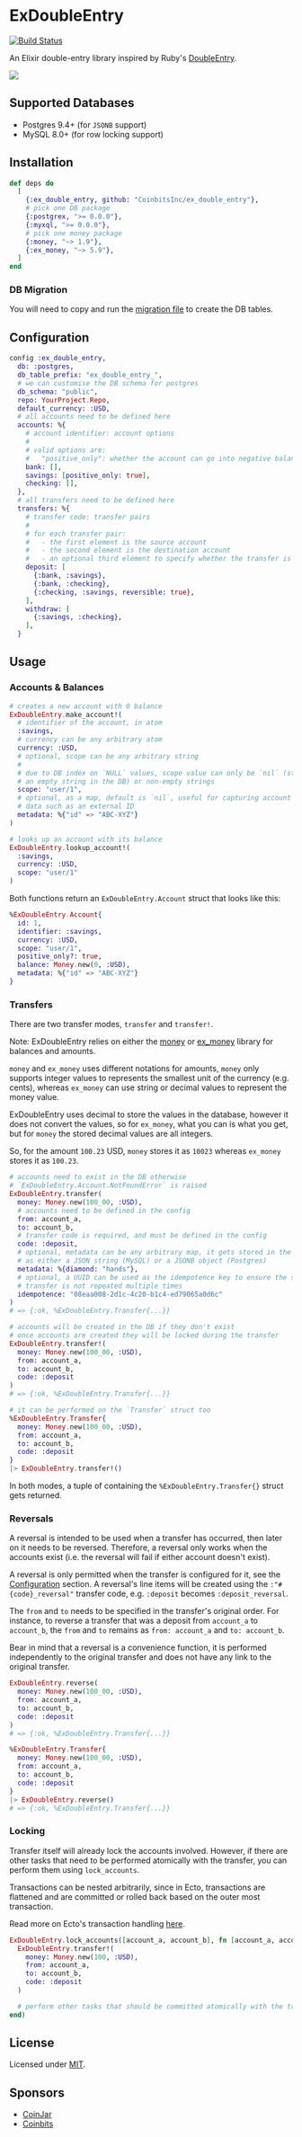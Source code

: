 # ExDoubleEntry

[![Build Status](https://github.com/coinjar/ex_double_entry/actions/workflows/ci.yml/badge.svg)](https://github.com/coinjar/ex_double_entry/actions)

An Elixir double-entry library inspired by Ruby's [DoubleEntry](https://github.com/envato/double_entry).

![](https://i.imgur.com/QqrlYZ9.png)

## Supported Databases

- Postgres 9.4+ (for `JSONB` support)
- MySQL 8.0+ (for row locking support)

## Installation

```elixir
def deps do
  [
    {:ex_double_entry, github: "CoinbitsInc/ex_double_entry"},
    # pick one DB package
    {:postgrex, ">= 0.0.0"},
    {:myxql, ">= 0.0.0"},
    # pick one money package
    {:money, "~> 1.9"},
    {:ex_money, "~> 5.9"},
  ]
end
```

### DB Migration

You will need to copy and run the [migration file](priv/repo/migrations/001_ex_double_entry_tables.exs) to create the DB tables.

## Configuration

```elixir
config :ex_double_entry,
  db: :postgres,
  db_table_prefix: "ex_double_entry_",
  # we can customise the DB schema for postgres
  db_schema: "public",
  repo: YourProject.Repo,
  default_currency: :USD,
  # all accounts need to be defined here
  accounts: %{
    # account identifier: account options
    #
    # valid options are:
    #   "positive_only": whether the account can go into negative balance
    bank: [],
    savings: [positive_only: true],
    checking: [],
  },
  # all transfers need to be defined here
  transfers: %{
    # transfer code: transfer pairs
    #
    # for each transfer pair:
    #   - the first element is the source account
    #   - the second element is the destination account
    #   - an optional third element to specify whether the transfer is reversible
    deposit: [
      {:bank, :savings},
      {:bank, :checking},
      {:checking, :savings, reversible: true},
    ],
    withdraw: [
      {:savings, :checking},
    ],
  }
```

## Usage

### Accounts & Balances

```elixir
# creates a new account with 0 balance
ExDoubleEntry.make_account!(
  # identifier of the account, in atom
  :savings,
  # currency can be any arbitrary atom
  currency: :USD,
  # optional, scope can be any arbitrary string
  #
  # due to DB index on `NULL` values, scope value can only be `nil` (stored as
  # an empty string in the DB) or non-empty strings
  scope: "user/1",
  # optional, as a map, default is `nil`, useful for capturing account related
  # data such as an external ID
  metadata: %{"id" => "ABC-XYZ"}
)

# looks up an account with its balance
ExDoubleEntry.lookup_account!(
  :savings,
  currency: :USD,
  scope: "user/1"
)
```

Both functions return an `ExDoubleEntry.Account` struct that looks like this:

```elixir
%ExDoubleEntry.Account{
  id: 1,
  identifier: :savings,
  currency: :USD,
  scope: "user/1",
  positive_only?: true,
  balance: Money.new(0, :USD),
  metadata: %{"id" => "ABC-XYZ"}
}
```

### Transfers

There are two transfer modes, `transfer` and `transfer!`.

Note: ExDoubleEntry relies on either the
[money](https://github.com/elixirmoney/money) or
[ex_money](https://github.com/kipcole9/money) library for balances and amounts.

`money` and `ex_money` uses different notations for amounts, `money` only
supports integer values to represents the smallest unit of the currency (e.g.
cents), whereas `ex_money` can use string or decimal values to represent the
money value.

ExDoubleEntry uses decimal to store the values in the database, however it does
not convert the values, so for `ex_money`, what you can is what you get, but for
`money` the stored decimal values are all integers.

So, for the amount `100.23` USD, `money` stores it as `10023` whereas `ex_money`
stores it as `100.23`.

```elixir
# accounts need to exist in the DB otherwise
# `ExDoubleEntry.Account.NotFoundError` is raised
ExDoubleEntry.transfer(
  money: Money.new(100_00, :USD),
  # accounts need to be defined in the config
  from: account_a,
  to: account_b,
  # transfer code is required, and must be defined in the config
  code: :deposit,
  # optional, metadata can be any arbitrary map, it gets stored in the DB
  # as either a JSON string (MySQL) or a JSONB object (Postgres)
  metadata: %{diamond: "hands"},
  # optional, a UUID can be used as the idempotence key to ensure the same
  # transfer is not repeated multiple times
  idempotence: "08eaa008-2d1c-4c20-b1c4-ed79065a0d6c"
)
# => {:ok, %ExDoubleEntry.Transfer{...}}

# accounts will be created in the DB if they don't exist
# once accounts are created they will be locked during the transfer
ExDoubleEntry.transfer!(
  money: Money.new(100_00, :USD),
  from: account_a,
  to: account_b,
  code: :deposit
)
# => {:ok, %ExDoubleEntry.Transfer{...}}

# it can be performed on the `Transfer` struct too
%ExDoubleEntry.Transfer{
  money: Money.new(100_00, :USD),
  from: account_a,
  to: account_b,
  code: :deposit
}
|> ExDoubleEntry.transfer!()
```

In both modes, a tuple of containing the `%ExDoubleEntry.Transfer{}` struct gets
returned.

### Reversals

A reversal is intended to be used when a transfer has occurred, then later on it
needs to be reversed. Therefore, a reversal only works when the accounts exist
(i.e. the reversal will fail if either account doesn't exist).

A reversal is only permitted when the transfer is configured for it, see the
[Configuration](#configuration) section. A reversal's line items will be created
using the `:"#{code}_reversal"` transfer code, e.g. `:deposit` becomes
`:deposit_reversal`.

The `from` and `to` needs to be specified in the transfer's original order. For
instance, to reverse a transfer that was a deposit from `account_a` to
`account_b`, the `from` and `to` remains as `from: account_a` and
`to: account_b`.

Bear in mind that a reversal is a convenience function, it is performed
independently to the original transfer and does not have any link to the
original transfer.

```elixir
ExDoubleEntry.reverse(
  money: Money.new(100_00, :USD),
  from: account_a,
  to: account_b,
  code: :deposit
)
# => {:ok, %ExDoubleEntry.Transfer{...}}

%ExDoubleEntry.Transfer{
  money: Money.new(100_00, :USD),
  from: account_a,
  to: account_b,
  code: :deposit
}
|> ExDoubleEntry.reverse()
# => {:ok, %ExDoubleEntry.Transfer{...}}
```

### Locking

Transfer itself will already lock the accounts involved. However, if there are
other tasks that need to be performed atomically with the transfer, you can
perform them using `lock_accounts`.

Transactions can be nested arbitrarily, since in Ecto, transactions are
flattened and are committed or rolled back based on the outer most transaction.

Read more on Ecto's transaction handling [here](https://hexdocs.pm/ecto/Ecto.Repo.html#c:transaction/2).

```elixir
ExDoubleEntry.lock_accounts([account_a, account_b], fn [account_a, account_b] ->
  ExDoubleEntry.transfer!(
    money: Money.new(100, :USD),
    from: account_a,
    to: account_b,
    code: :deposit
  )

  # perform other tasks that should be committed atomically with the transfer
end)
```

## License

Licensed under [MIT](LICENSE.md).

## Sponsors

- [CoinJar](https://coinjar.com)
- [Coinbits](https://coinbits.app)
